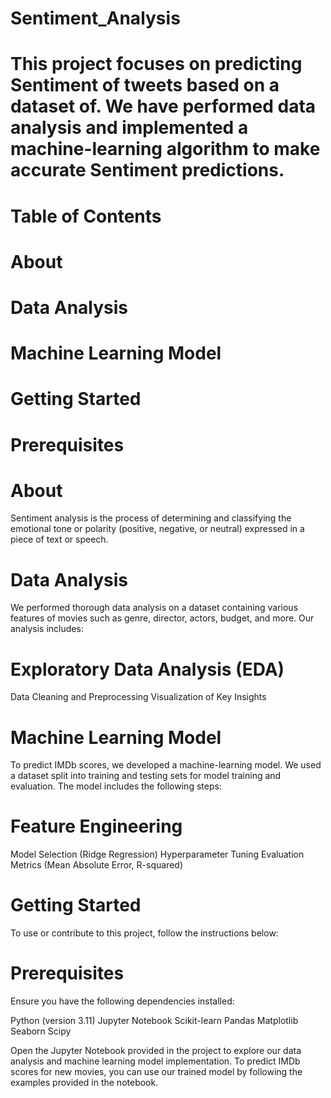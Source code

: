 # Sentiment_Analysis
# This project focuses on predicting Sentiment of tweets based on a dataset of. We have performed data analysis and implemented a machine-learning algorithm to make accurate Sentiment predictions.

# Table of Contents
# About
# Data Analysis
# Machine Learning Model
# Getting Started
# Prerequisites

# About
Sentiment analysis is the process of determining and classifying the emotional tone or polarity (positive, negative, or neutral) expressed in a piece of text or speech.

# Data Analysis
We performed thorough data analysis on a dataset containing various features of movies such as genre, director, actors, budget, and more. Our analysis includes:

# Exploratory Data Analysis (EDA)
Data Cleaning and Preprocessing
Visualization of Key Insights

# Machine Learning Model
To predict IMDb scores, we developed a machine-learning model. We used a dataset split into training and testing sets for model training and evaluation. The model includes the following steps:

# Feature Engineering
Model Selection (Ridge Regression)
Hyperparameter Tuning
Evaluation Metrics (Mean Absolute Error, R-squared)

# Getting Started
To use or contribute to this project, follow the instructions below:

# Prerequisites
Ensure you have the following dependencies installed:

Python (version 3.11)
Jupyter Notebook
Scikit-learn
Pandas
Matplotlib
Seaborn
Scipy

Open the Jupyter Notebook provided in the project to explore our data analysis and machine learning model implementation.
To predict IMDb scores for new movies, you can use our trained model by following the examples provided in the notebook.

